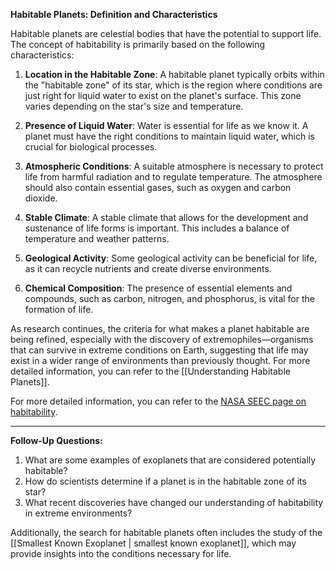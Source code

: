 **Habitable Planets: Definition and Characteristics**

Habitable planets are celestial bodies that have the potential to support life. The concept of habitability is primarily based on the following characteristics:

1. **Location in the Habitable Zone**: A habitable planet typically orbits within the "habitable zone" of its star, which is the region where conditions are just right for liquid water to exist on the planet's surface. This zone varies depending on the star's size and temperature.

2. **Presence of Liquid Water**: Water is essential for life as we know it. A planet must have the right conditions to maintain liquid water, which is crucial for biological processes.

3. **Atmospheric Conditions**: A suitable atmosphere is necessary to protect life from harmful radiation and to regulate temperature. The atmosphere should also contain essential gases, such as oxygen and carbon dioxide.

4. **Stable Climate**: A stable climate that allows for the development and sustenance of life forms is important. This includes a balance of temperature and weather patterns.

5. **Geological Activity**: Some geological activity can be beneficial for life, as it can recycle nutrients and create diverse environments.

6. **Chemical Composition**: The presence of essential elements and compounds, such as carbon, nitrogen, and phosphorus, is vital for the formation of life.

As research continues, the criteria for what makes a planet habitable are being refined, especially with the discovery of extremophiles—organisms that can survive in extreme conditions on Earth, suggesting that life may exist in a wider range of environments than previously thought. For more detailed information, you can refer to the [[Understanding Habitable Planets]].

For more detailed information, you can refer to the [NASA SEEC page on habitability](https://seec.gsfc.nasa.gov/what_makes_a_planet_habitable.html).

---

**Follow-Up Questions:**
1. What are some examples of exoplanets that are considered potentially habitable?
2. How do scientists determine if a planet is in the habitable zone of its star?
3. What recent discoveries have changed our understanding of habitability in extreme environments? 

Additionally, the search for habitable planets often includes the study of the [[Smallest Known Exoplanet | smallest known exoplanet]], which may provide insights into the conditions necessary for life.